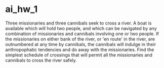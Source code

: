 # ai_hw_1
Three missionaries and three cannibals seek to cross a river. A boat is available which will hold two people, and which can be navigated by any combination of missionaries and cannibals involving one or two people. If the missionaries on either bank of the river, or 'en route' in the river, are outnumbered at any time by cannibals, the cannibals will indulge in their anthropophatic tendencies and do away with the missionaries. Find the simplest schedule of crossings that will permit all the missionaries and cannibals to cross the river safely.

